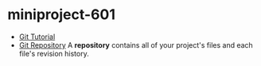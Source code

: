 # miniproject-601
* [Git Tutorial](./git.md)
* [Git Repository](./git.md)
A **repository** contains all of your project's files and each file's revision history.

